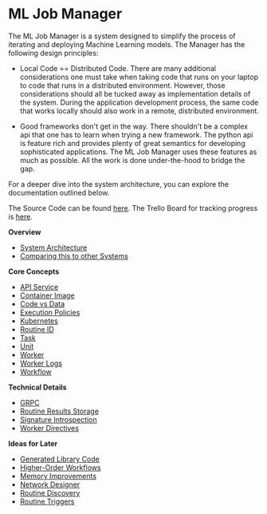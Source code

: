 # ML Job Manager

The ML Job Manager is a system designed to simplify the process of iterating
and deploying Machine Learning models. The Manager has the following design
principles:

- Local Code == Distributed Code. There are many additional considerations one
  must take when taking code that runs on your laptop to code that runs in a
  distributed environment. However, those considerations should all be tucked
  away as implementation details of the system. During the application
  development process, the same code that works locally should also work
  in a remote, distributed environment.

- Good frameworks don't get in the way. There shouldn't be a complex api
  that one has to learn when trying a new framework. The python api is feature
  rich and provides plenty of great semantics for developing sophisticated
  applications. The ML Job Manager uses these features as much as possible.
  All the work is done under-the-hood to bridge the gap.

For a deeper dive into the system architecture, you can explore the
documentation outlined below.

The Source Code can be found [here](https://github.com/9point).
The Trello Board for tracking progress is [here](https://trello.com/b/zRmkMlSn/9point).

**Overview**

- [System Architecture](./System-Architecture.md)
- [Comparing this to other Systems](./Comparisons.md)

**Core Concepts**

- [API Service](./API-Service.md)
- [Container Image](./API-Image.md)
- [Code vs Data](./Code-vs-Data.md)
- [Execution Policies](./Execution-Policy.md)
- [Kubernetes](./Kubernetes.md)
- [Routine ID](./Routine-ID.md)
- [Task](./Task.md)
- [Unit](./Unit.md)
- [Worker](./Worker.md)
- [Worker Logs](./Worker-Logs.md)
- [Workflow](./Workflow.md)

**Technical Details**

- [GRPC](./GRPC.md)
- [Routine Results Storage](./Routine-Results-Storage.md)
- [Signature Introspection](./Signature-Introspection.md)
- [Worker Directives](./Worker-Directives.md)

**Ideas for Later**

- [Generated Library Code](./Generated-Library-Code.md)
- [Higher-Order Workflows](./Higher-Order-Workflows.md)
- [Memory Improvements](./Memory-Improvements.md)
- [Network Designer](./Network-Designer.md)
- [Routine Discovery](./Routine-Discovery.md)
- [Routine Triggers](./Routine-Triggers.md)
